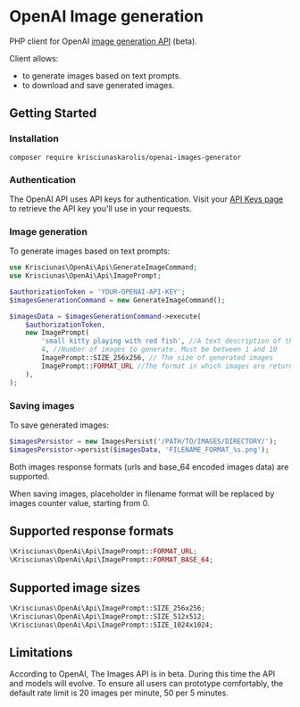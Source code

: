# OpenAI Image generation

PHP client for OpenAI [image generation API](https://beta.openai.com/docs/guides/images/introduction) (beta). 

Client allows:
* to generate images based on text prompts.
* to download and save generated images.

## Getting Started
### Installation

```shell
composer require krisciunaskarolis/openai-images-generator
```

### Authentication

The OpenAI API uses API keys for authentication. Visit your [API Keys page](https://beta.openai.com/account/api-keys) to retrieve the API key you'll use in your requests.

### Image generation
To generate images based on text prompts:

```php
use Krisciunas\OpenAi\Api\GenerateImageCommand;
use Krisciunas\OpenAi\Api\ImagePrompt;

$authorizationToken = 'YOUR-OPENAI-API-KEY';
$imagesGenerationCommand = new GenerateImageCommand();

$imagesData = $imagesGenerationCommand->execute(
    $authorizationToken,
    new ImagePrompt(
        'small kitty playing with red fish', //A text description of the desired images. The maximum length is 1000 characters.
        4, //Number of images to generate. Must be between 1 and 10
        ImagePrompt::SIZE_256x256, // The size of generated images
        ImagePrompt::FORMAT_URL //The format in which images are returned
    ),
);
```

### Saving images

To save generated images:

```php
$imagesPersistor = new ImagesPersist('/PATH/TO/IMAGES/DIRECTORY/');
$imagesPersistor->persist($imagesData, 'FILENAME_FORMAT_%s.png');
```
Both images response formats (urls and base_64 encoded images data) are supported.

When saving images, placeholder in filename format will be replaced by images counter value, starting from 0.

## Supported response formats

```php
\Krisciunas\OpenAi\Api\ImagePrompt::FORMAT_URL;
\Krisciunas\OpenAi\Api\ImagePrompt::FORMAT_BASE_64;
```

## Supported image sizes

```php
\Krisciunas\OpenAi\Api\ImagePrompt::SIZE_256x256;
\Krisciunas\OpenAi\Api\ImagePrompt::SIZE_512x512;
\Krisciunas\OpenAi\Api\ImagePrompt::SIZE_1024x1024;
```

## Limitations

According to OpenAI, The Images API is in beta. During this time the API and models will evolve. To ensure all users can prototype comfortably, the default rate limit is 20 images per minute, 50 per 5 minutes.